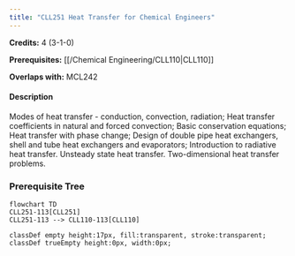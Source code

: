 ```yaml
---
title: "CLL251 Heat Transfer for Chemical Engineers"
---
```

**Credits:** 4 (3-1-0)

**Prerequisites:** [[/Chemical Engineering/CLL110|CLL110]]

**Overlaps with:** MCL242

#### Description
Modes of heat transfer - conduction, convection, radiation; Heat transfer coefficients in natural and forced convection; Basic conservation equations; Heat transfer with phase change; Design of double pipe heat exchangers, shell and tube heat exchangers and evaporators; Introduction to radiative heat transfer. Unsteady state heat transfer. Two-dimensional heat transfer problems.

### Prerequisite Tree

```mermaid
flowchart TD
CLL251-113[CLL251]
CLL251-113 --> CLL110-113[CLL110]

classDef empty height:17px, fill:transparent, stroke:transparent;
classDef trueEmpty height:0px, width:0px;
```